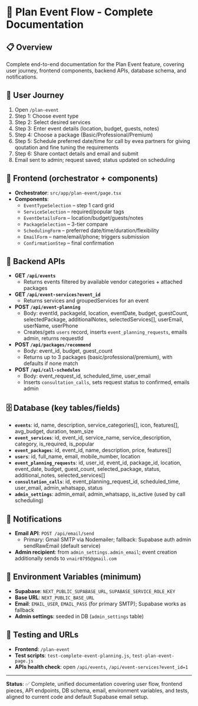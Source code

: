 # 🎉 Plan Event Flow - Complete Documentation

## 📋 Overview
Complete end-to-end documentation for the Plan Event feature, covering user journey, frontend components, backend APIs, database schema, and notifications.

## 🚀 User Journey
1. Open `/plan-event`
2. Step 1: Choose event type
3. Step 2: Select desired services
4. Step 3: Enter event details (location, budget, guests, notes)
5. Step 4: Choose a package (Basic/Professional/Premium)
6. Step 5: Schedule preferred date/time for call by evea partners for giving qoutation and fine tuning the requirements
7. Step 6: Share contact details and email and submit
8. Email sent to admin; request saved; status updated on scheduling

## 🎨 Frontend (orchestrator + components)
- **Orchestrator**: `src/app/plan-event/page.tsx`
- **Components**:
  - `EventTypeSelection` – step 1 card grid
  - `ServiceSelection` – required/popular tags
  - `EventDetailsForm` – location/budget/guests/notes
  - `PackageSelection` – 3-tier compare
  - `SchedulingForm` – preferred date/time/duration/flexibility
  - `EmailForm` – name/email/phone; triggers submission
  - `ConfirmationStep` – final confirmation

## 🔧 Backend APIs
- **GET `/api/events`**
  - Returns events filtered by available vendor categories + attached packages
- **GET `/api/event-services?event_id`**
  - Returns services and groupedServices for an event
- **POST `/api/event-planning`**
  - Body: eventId, packageId, location, eventDate, budget, guestCount, selectedPackage, additionalNotes, selectedServices[], userEmail, userName, userPhone
  - Creates/gets `users` record, inserts `event_planning_requests`, emails admin, returns requestId 
- **POST `/api/packages/recommend`**
  - Body: event_id, budget, guest_count
  - Returns up to 3 packages (basic/professional/premium), with defaults if none match
- **POST `/api/call-schedules`**
  - Body: event_request_id, scheduled_time, user_email
  - Inserts `consultation_calls`, sets request status to confirmed, emails admin

## 🗄️ Database (key tables/fields)
- **`events`**: id, name, description, service_categories[], icon, features[], avg_budget, duration, team_size
- **`event_services`**: id, event_id, service_name, service_description, category, is_required, is_popular
- **`event_packages`**: id, event_id, name, description, price, features[]
- **`users`**: id, full_name, email, mobile_number, location
- **`event_planning_requests`**: id, user_id, event_id, package_id, location, event_date, budget, guest_count, selected_package, status, additional_notes, selected_services[]
- **`consultation_calls`**: id, event_planning_request_id, scheduled_time, user_email, admin_whatsapp, status
- **`admin_settings`**: admin_email, admin_whatsapp, is_active (used by call scheduling)

## 📧 Notifications
- **Email API**: `POST /api/email/send`
  - Primary: Gmail SMTP via Nodemailer; fallback: Supabase auth admin sendRawEmail (default service)
- **Admin recipient**: from `admin_settings.admin_email`; event creation additionally sends to `vnair0795@gmail.com`

## 🔐 Environment Variables (minimum)
- **Supabase**: `NEXT_PUBLIC_SUPABASE_URL`, `SUPABASE_SERVICE_ROLE_KEY`
- **Base URL**: `NEXT_PUBLIC_BASE_URL`
- **Email**: `EMAIL_USER`, `EMAIL_PASS` (for primary SMTP); Supabase works as fallback
- **Admin settings**: seeded in DB (`admin_settings` table)

## 🧪 Testing and URLs
- **Frontend**: `/plan-event`
- **Test scripts**: `test-complete-event-planning.js`, `test-plan-event-page.js`
- **APIs health check**: open `/api/events`, `/api/event-services?event_id=1`

---

**Status**: ✅ Complete, unified documentation covering user flow, frontend pieces, API endpoints, DB schema, email, environment variables, and tests, aligned to current code and default Supabase email setup.


